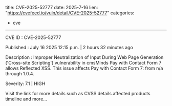  
title: CVE-2025-52777
date: 2025-7-16
lien: "https://cvefeed.io/vuln/detail/CVE-2025-52777"
categories:
  - cve
---

CVE ID : CVE-2025-52777

Published :  July 16
2025
12:15 p.m. | 2 hours
32 minutes ago

Description : Improper Neutralization of Input During Web Page Generation ('Cross-site Scripting') vulnerability in cmsMinds Pay with Contact Form 7 allows Reflected XSS. This issue affects Pay with Contact Form 7: from n/a through 1.0.4.

Severity: 7.1 | HIGH

Visit the link for more details
such as CVSS details
affected products
timeline
and more...
